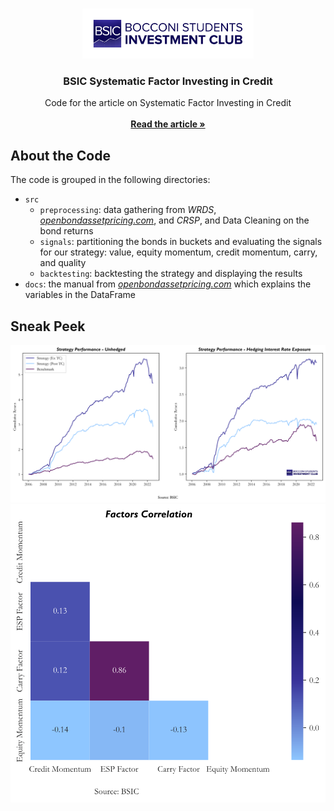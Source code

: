 <br/>
<p align="center">
  <a href="https://www.bsic.it">
    <img src="images/bsic_logo.png" alt="Logo" height="80">
  </a>

  <h3 align="center">BSIC Systematic Factor Investing in Credit</h3>

  <p align="center">
    Code for the article on Systematic Factor Investing in Credit
    <br/>
    <br/>
    <a href="https://bsic.it/a-systematic-approach-to-credit-investing/"><strong>Read the article »</strong></a>
  </p>

## About the Code

The code is grouped in the following directories: 

* `src`
    * `preprocessing`: data gathering from *WRDS*, [*openbondassetpricing.com*](https://openbondassetpricing.com/), and *CRSP*, and Data Cleaning on the bond returns
    * `signals`: partitioning the bonds in buckets and 
    evaluating the signals for our strategy: value, equity momentum, credit momentum, carry, and quality
    * `backtesting`: backtesting the strategy and displaying the results
* `docs`: the manual from [*openbondassetpricing.com*](https://openbondassetpricing.com/) which explains the variables in the DataFrame

## Sneak Peek
<p align="center">
<img src="images/strategy_pnl_final.svg" alt="pnl of the strategy">
<img src="images/factors_correlations.svg" alt="factors correlation">
</p>